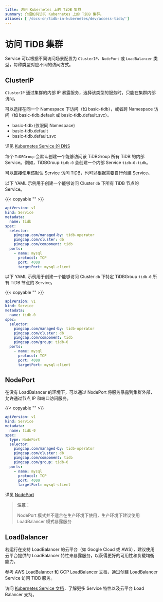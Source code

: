 ```yaml
---
title: 访问 Kubernetes 上的 TiDB 集群
summary: 介绍如何访问 Kubernetes 上的 TiDB 集群。
aliases: ['/docs-cn/tidb-in-kubernetes/dev/access-tidb/']
---
```


# 访问 TiDB 集群

Service 可以根据不同访问场景配置为 `ClusterIP`、`NodePort` 或 `LoadBalancer` 类型，每种类型对应不同的访问方式。

## ClusterIP

`ClusterIP` 通过集群的内部 IP 暴露服务，选择该类型的服务时，只能在集群内部访问。

可以选择在同一个 Namespace 下访问（如 basic-tidb），或者跨 Namespace 访问（如 basic-tidb.default 或 basic-tidb.default.svc）。

- basic-tidb (仅限同 Namespace)
- basic-tidb.default
- basic-tidb.default.svc

详见 [Kubernetes Service 的 DNS](https://kubernetes.io/docs/concepts/services-networking/dns-pod-service/#namespaces-of-services)

每个 `TiDBGroup` 会默认创建一个能够访问该 TiDBGroup 所有 TiDB 的内部 Service。例如，TiDBGroup `tidb-0` 会创建一个内部 Service `tidb-0-tidb`。

可以直接使用该默认 Service 访问 TiDB，也可以根据需要自行创建 Service。

以下 YAML 示例用于创建一个能够访问 Cluster `db` 下所有 TiDB 节点的 Service。

{{< copyable "" >}}

```yaml
apiVersion: v1
kind: Service
metadata:
  name: tidb
spec:
  selector:
    pingcap.com/managed-by: tidb-operator
    pingcap.com/cluster: db
    pingcap.com/component: tidb
  ports:
    - name: mysql
      protocol: TCP
      port: 4000
      targetPort: mysql-client
```

以下 YAML 示例用于创建一个能够访问 Cluster `db` 下特定 TiDBGroup `tidb-0` 所有 TiDB 节点的 Service。

{{< copyable "" >}}

```yaml
apiVersion: v1
kind: Service
metadata:
  name: tidb-0
spec:
  selector:
    pingcap.com/managed-by: tidb-operator
    pingcap.com/cluster: db
    pingcap.com/component: tidb
    pingcap.com/group: tidb-0
  ports:
    - name: mysql
      protocol: TCP
      port: 4000
      targetPort: mysql-client
```

## NodePort

在没有 LoadBalancer 的环境下，可以通过 NodePort 将服务暴露到集群外部，允许通过节点 IP 和端口访问服务。

{{< copyable "" >}}

```yaml
apiVersion: v1
kind: Service
metadata:
  name: tidb-0
spec:
  type: NodePort
  selector:
    pingcap.com/managed-by: tidb-operator
    pingcap.com/cluster: db
    pingcap.com/component: tidb
    pingcap.com/group: tidb-0
  ports:
    - name: mysql
      protocol: TCP
      port: 4000
      targetPort: mysql-client
```

详见 [NodePort](https://kubernetes.io/docs/concepts/services-networking/service/#type-nodeport)

> **注意：**
>
> NodePort 模式并不适合在生产环境下使用，生产环境下建议使用 LoadBalancer 模式暴露服务
>

## LoadBalancer

若运行在支持 LoadBalancer 的云平台（如 Google Cloud 或 AWS），建议使用云平台提供的 LoadBalancer 特性来暴露服务，以获得更好的可用性和负载均衡能力。

参考 [AWS LoadBalancer](https://kubernetes-sigs.github.io/aws-load-balancer-controller/latest/) 和 [GCP LoadBalancer](https://cloud.google.com/kubernetes-engine/docs/concepts/service-load-balancer) 文档，通过创建 LoadBalancer Service 访问 TiDB 服务。

访问 [Kubernetes Service 文档](https://kubernetes.io/docs/concepts/services-networking/service/)，了解更多 Service 特性以及云平台 Load Balancer 支持。
